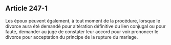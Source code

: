 Article 247-1
----
Les époux peuvent également, à tout moment de la procédure, lorsque le divorce
aura été demandé pour altération définitive du lien conjugal ou pour faute,
demander au juge de constater leur accord pour voir prononcer le divorce pour
acceptation du principe de la rupture du mariage.
